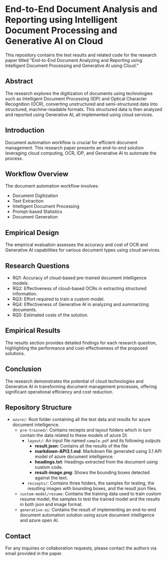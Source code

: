 # End-to-End Document Analysis and Reporting using Intelligent Document Processing and Generative AI on Cloud

This repository contains the test results and related code for the research paper titled "End-to-End Document Analyzing and Reporting using Intelligent Document Processing and Generative AI using Cloud."

## Abstract
The research explores the digitization of documents using technologies such as Intelligent Document Processing (IDP) and Optical Character Recognition (OCR), converting unstructured and semi-structured data into structured, machine-readable formats. This structured data is then analyzed and reported using Generative AI, all implemented using cloud services.

## Introduction
Document automation workflow is crucial for efficient document management. This research paper presents an end-to-end solution leveraging cloud computing, OCR, IDP, and Generative AI to automate the process.

## Workflow Overview
The document automation workflow involves:
- Document Digitization
- Text Extraction
- Intelligent Document Processing
- Prompt-based Statistics
- Document Generation

## Empirical Design
The empirical evaluation assesses the accuracy and cost of OCR and Generative AI capabilities for various document types using cloud services.

## Research Questions
- RQ1: Accuracy of cloud-based pre-trained document intelligence models.
- RQ2: Effectiveness of cloud-based OCRs in extracting structured information.
- RQ3: Effort required to train a custom model.
- RQ4: Effectiveness of Generative AI in analyzing and summarizing documents.
- RQ5: Estimated costs of the solution.

## Empirical Results
The results section provides detailed findings for each research question, highlighting the performance and cost-effectiveness of the proposed solutions.

## Conclusion
The research demonstrates the potential of cloud technologies and Generative AI in transforming document management processes, offering significant operational efficiency and cost reduction.

## Repository Structure
- `azure/`: Root folder containing all the test data and results for azure document intelligence.
  - `pre-trained/`: Contains reciepts and layout folders which in turn contain the data related to these models of azure DI.
    - `layout/`: An input file named `sample.pdf` and its following outputs
      - **result.json**: Contains all the results of the file
      - **markdown-API3.1.md**: Markdown file generated using 3.1 API model of azure document intelligence.
      - **headings.txt**: Headings extracted from the document using custom code.
      - **result-image.png**: Shows the bounding boxes detected against the text.
     - `reciepts/`: Contains three folders, the samples for testing, the resulting images with bounding boxes, and the result json files.
  - `custom-model/resume`: Contains the training data used to train custom resume model, the samples to test the trained model and the results in both json and image format.
  - `generative-ai`: Contains the result of implementing an end-to-end document automation solution using azure document intelligence and azure open AI.

## Contact
For any inquiries or collaboration requests, please contact the authors via email provided in the paper.

